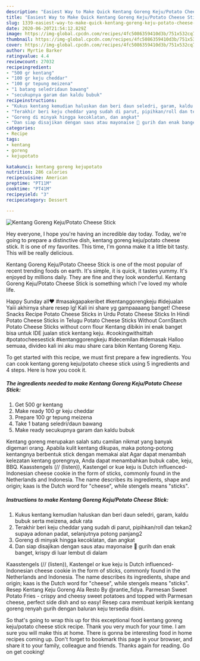 ```yaml
---
description: "Easiest Way to Make Quick Kentang Goreng Keju/Potato Cheese Stick"
title: "Easiest Way to Make Quick Kentang Goreng Keju/Potato Cheese Stick"
slug: 1339-easiest-way-to-make-quick-kentang-goreng-keju-potato-cheese-stick
date: 2020-06-20T21:54:12.829Z
image: https://img-global.cpcdn.com/recipes/4fc5086359410d3b/751x532cq70/kentang-goreng-kejupotato-cheese-stick-foto-resep-utama.jpg
thumbnail: https://img-global.cpcdn.com/recipes/4fc5086359410d3b/751x532cq70/kentang-goreng-kejupotato-cheese-stick-foto-resep-utama.jpg
cover: https://img-global.cpcdn.com/recipes/4fc5086359410d3b/751x532cq70/kentang-goreng-kejupotato-cheese-stick-foto-resep-utama.jpg
author: Myrtie Barker
ratingvalue: 4.4
reviewcount: 27032
recipeingredient:
- "500 gr kentang"
- "100 gr keju cheddar"
- "100 gr tepung meizena"
- "1 batang seledridaun bawang"
- "secukupnya garam dan kaldu bubuk"
recipeinstructions:
- "Kukus kentang kemudian haluskan dan beri daun seledri, garam, kaldu bubuk serta meizena, aduk rata"
- "Terakhir beri keju cheddar yang sudah di parut, pipihkan/roll dan tekan2 supaya adonan padat, selanjutnya potong panjang2"
- "Goreng di minyak hingga kecoklatan, dan angkat"
- "Dan siap disajikan dengan saus atau mayonaise 💜 gurih dan enak banget, krispy di luar lembut di dalam"
categories:
- Recipe
tags:
- kentang
- goreng
- kejupotato

katakunci: kentang goreng kejupotato 
nutrition: 286 calories
recipecuisine: American
preptime: "PT11M"
cooktime: "PT41M"
recipeyield: "3"
recipecategory: Dessert

---
```



![Kentang Goreng Keju/Potato Cheese Stick](https://img-global.cpcdn.com/recipes/4fc5086359410d3b/751x532cq70/kentang-goreng-kejupotato-cheese-stick-foto-resep-utama.jpg)

Hey everyone, I hope you're having an incredible day today. Today, we're going to prepare a distinctive dish, kentang goreng keju/potato cheese stick. It is one of my favorites. This time, I'm gonna make it a little bit tasty. This will be really delicious.

Kentang Goreng Keju/Potato Cheese Stick is one of the most popular of recent trending foods on earth. It's simple, it is quick, it tastes yummy. It's enjoyed by millions daily. They are fine and they look wonderful. Kentang Goreng Keju/Potato Cheese Stick is something which I've loved my whole life.

Happy Sunday all❤️ #masakgapakeribet #kentanggorengkeju #idejualan Yaiii akhirnya share resep lg! Kali ini share yg gampaaaang banget! Cheese Snacks Recipe Potato Cheese Sticks in Urdu Potato Cheese Sticks In Hindi Potato Cheese Sticks in Telugu Potato Cheese Sticks Without CornStarch Potato Cheese Sticks without corn flour Kentang dibikin ini enak banget bisa untuk IDE jualan stick kentang keju. #cookingwithsittah #potatocheesestick #kentanggorengkeju #idecemilan #idemasak Halloo semuaa, divideo kali ini aku mau share cara bikin Kentang Goreng Keju.


To get started with this recipe, we must first prepare a few ingredients. You can cook kentang goreng keju/potato cheese stick using 5 ingredients and 4 steps. Here is how you cook it.

<!--inarticleads1-->

##### The ingredients needed to make Kentang Goreng Keju/Potato Cheese Stick:

1. Get 500 gr kentang
1. Make ready 100 gr keju cheddar
1. Prepare 100 gr tepung meizena
1. Take 1 batang seledri/daun bawang
1. Make ready secukupnya garam dan kaldu bubuk


Kentang goreng merupakan salah satu camilan nikmat yang banyak digemari orang. Apabila kulit kentang dikupas, maka potong-potong kentangnya berbentuk stick dengan memakai alat Agar dapat menambah kelezatan kentang gorengnya, Anda dapat menambahkan bubuk cabe, keju, BBQ. Kaasstengels (// (listen)), Kastengel or kue keju is Dutch influenced-Indonesian cheese cookie in the form of sticks, commonly found in the Netherlands and Indonesia. The name describes its ingredients, shape and origin; kaas is the Dutch word for &#34;cheese&#34;, while stengels means &#34;sticks&#34;. 

<!--inarticleads2-->

##### Instructions to make Kentang Goreng Keju/Potato Cheese Stick:

1. Kukus kentang kemudian haluskan dan beri daun seledri, garam, kaldu bubuk serta meizena, aduk rata
1. Terakhir beri keju cheddar yang sudah di parut, pipihkan/roll dan tekan2 supaya adonan padat, selanjutnya potong panjang2
1. Goreng di minyak hingga kecoklatan, dan angkat
1. Dan siap disajikan dengan saus atau mayonaise 💜 gurih dan enak banget, krispy di luar lembut di dalam


Kaasstengels (// (listen)), Kastengel or kue keju is Dutch influenced-Indonesian cheese cookie in the form of sticks, commonly found in the Netherlands and Indonesia. The name describes its ingredients, shape and origin; kaas is the Dutch word for &#34;cheese&#34;, while stengels means &#34;sticks&#34;. Resep Kentang Keju Goreng Ala Resto By @rantie_fidya. Parmesan Sweet Potato Fries - crispy and cheesy sweet potatoes and topped with Parmesan cheese, perfect side dish and so easy! Resep cara membuat keripik kentang goreng renyah gurih dengan baluran keju tersedia disini. 

So that's going to wrap this up for this exceptional food kentang goreng keju/potato cheese stick recipe. Thank you very much for your time. I am sure you will make this at home. There is gonna be interesting food in home recipes coming up. Don't forget to bookmark this page in your browser, and share it to your family, colleague and friends. Thanks again for reading. Go on get cooking!
